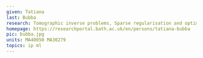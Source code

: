 ```yaml
---
given: Tatiana
last: Bubba
research: Tomographic inverse problems, Sparse regularisation and optimisation, Deep learning in imaging
homepage: https://researchportal.bath.ac.uk/en/persons/tatiana-bubba
pic: bubba.jpg
units: MA40050 MA30279
topics: ip ml
---
```


